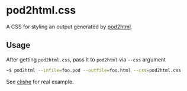 # pod2html.css

A CSS for styling an output generated by
[pod2html](https://perldoc.perl.org/pod2html.html).

## Usage

After getting `pod2html.css`, pass it to `pod2html` via `--css` argument
```bash
~$ pod2html --infile=foo.pod --outfile=foo.html --css=pod2html.css
```

See [clishe](https://github.com/i386x/clishe) for real example.
